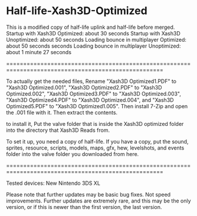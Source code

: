 # Half-life-Xash3D-Optimized
This is a modified copy of half-life uplink and half-life before merged.  Startup with Xash3D Optimized: about 30 seconds  Startup with Xash3D Unoptimized: about 50 seconds  Loading bounce in multiplayer Optimized: about 50 seconds seconds  Loading bounce in multiplayer Unoptimized: about 1 minute 27 seconds

====================================================================================================

To actually get the needed files, Rename "Xash3D Optimized1.PDF" to "Xash3D Optimized.001", "Xash3D Optimized2.PDF" to "Xash3D Optimized.002", "Xash3D Optimized3.PDF" to "Xash3D Optimized.003", "Xash3D Optimized4.PDF" to "Xash3D Optimized.004", and "Xash3D Optimized5.PDF" to "Xash3D Optimized1.005". Then install 7-Zip and open the .001 file with it. Then extract the contents.

to install it, Put the valve folder that is inside the Xash3D optimized folder into the directory that Xash3D Reads from.

To set it up, you need a copy of half-life. If you have a copy, put the sound, sprites, resource, scripts, models, maps, gfx, hew, levelshots, and events folder into the valve folder you downloaded from here.

====================================================================================================

Tested devices: New Nintendo 3DS XL

Please note that further updates may be basic bug fixes. Not speed improvements. Further updates are extremely rare, and this may be the only version, or if this is newer than the first version, the last version.


